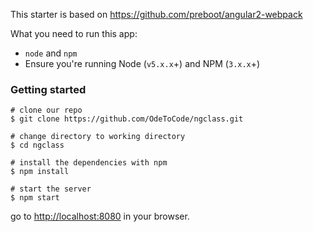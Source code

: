 This starter is based on https://github.com/preboot/angular2-webpack

What you need to run this app:
* `node` and `npm` 
* Ensure you're running Node (`v5.x.x`+) and NPM (`3.x.x`+)

### Getting started

```
# clone our repo
$ git clone https://github.com/OdeToCode/ngclass.git

# change directory to working directory
$ cd ngclass

# install the dependencies with npm
$ npm install

# start the server
$ npm start
```
go to [http://localhost:8080](http://localhost:8080) in your browser.